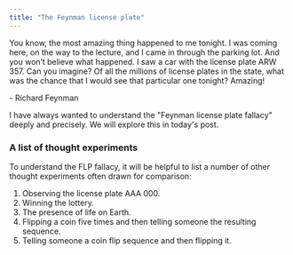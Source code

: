 ```yaml
---
title: "The Feynman license plate"
---
```


<div class="media">
  <p>You know, the most amazing thing happened to me tonight. I was coming here, on the way to the lecture, and I came in through the parking lot. And you won’t believe what happened. I saw a car with the license plate ARW 357. Can you imagine? Of all the millions of license plates in the state, what was the chance that I would see that particular one tonight? Amazing!</p>
  
  <p>- Richard Feynman</p>
</div>

I have always wanted to understand the "Feynman license plate fallacy" deeply and precisely. We will explore this in today's post.

### A list of thought experiments

To understand the FLP fallacy, it will be helpful to list a number of other thought experiments often drawn for comparison:

1. Observing the license plate AAA 000.
2. Winning the lottery.
3. The presence of life on Earth.
4. Flipping a coin five times and then telling someone the resulting sequence.
5. Telling someone a coin flip sequence and then flipping it.
